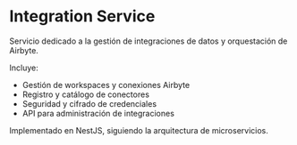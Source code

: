# Integration Service

Servicio dedicado a la gestión de integraciones de datos y orquestación de Airbyte.

Incluye:
- Gestión de workspaces y conexiones Airbyte
- Registro y catálogo de conectores
- Seguridad y cifrado de credenciales
- API para administración de integraciones

Implementado en NestJS, siguiendo la arquitectura de microservicios. 
